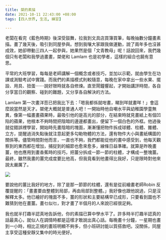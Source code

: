 ```yaml
---
title: 桀的素描
date: 2021-10-11 22:43:00 +08:00
tags: [四人世界, 生活, 練習]

---
```


  
  
老闆在看完《藍色時期》後深受鼓舞，拉我到文具店買簿買筆，每晚抽數分鐘畫素描。畫了幾天後，吸引到同屋參與。想到我嚷大家跟我做運動，說了兩年多也沒甚成效，她卻帶動三四人一起參與，她果然是個「文青教母」呢！話說回來，我們幾個只有老闆和我學過畫畫，桀佬和 Lamlam 也是初學者，這樣的組合也饒有意思。

  
平常的大班學習，每每是老師講解一個概念或者技巧，並加以示範，就由學生在功課或測驗考試中實踐。而我們的素描模式則較隨意，每晚在家中拿出一些水果、擺設、用具、扭蛋⋯⋯說好限時就各自修煉。直至鬧鐘響起，才開始講評時間，各自分享當日的觀察、碰到的難題，又分享各自解決的方法。

Lamlam 第一次畫洋䓤已把我比下去：「嗯我都係就咁畫，睇到咩就畫咩！」會這麼說當然是天才。桀佬大概就是普通人吧！一開始時他自嘲水平與幼稚園學童無異，像第一幅畫畫蘋果時，最吸引他的是高光的部分，在結束時就見畫紙上有個凹陷的蘋果，他根本不夠時間把陰暗的邊邊都畫出，便留下一個白色的外框。他過後就從錯誤裡學習，開始時先畫陰暗的塊面，漸漸懂把物件拆成球體、柱體、錐體、立方，提醒過消失點後就注意起更多勾勒物體的方法，還有物件大小與畫紙構圖的關係等。儘管時間對他而言，一直也不夠，我們都能從他的畫中感受到，他每天觀察到的東西都在增加，捕捉到的細節也愈來愈多，線條日益準確。就算是昨晚畫薑，他也應用到畫香蕉時的技巧，把薑分拆成一節一節的柱體，才構成一整塊薑。最終，雖然我畫的薑完成度要比他高，但我竟看到他畫得比我好，只是限時對他來說太嚴厲了。

[![](https://1.bp.blogspot.com/-PgDUH20zZbY/YWRNblL_7GI/AAAAAAAAIZA/YCobzg8kYuc-mJki3JO8dGewq_Etd50xgCLcBGAsYHQ/w400-h225/IMG_5964.jpeg)](https://1.bp.blogspot.com/-PgDUH20zZbY/YWRNblL%5F7GI/AAAAAAAAIZA/YCobzg8kYuc-mJki3JO8dGewq%5FEtd50xgCLcBGAsYHQ/s2048/IMG%5F5964.jpeg)

  
要說他的薑比我好的地方，除了是那一節節的柱體，還有是從前繪畫老師Robin 反覆提醒的：「畫畫要由整體到局部，再由局部到整體。」我好像也跟他說過，只是沒解釋太多。他已繪好的塊面不多，薑的形狀和主要結構早已成形，只要看到圖也不難猜到他在畫薑。畫乜似乜，對才畫了半個月的人來說已經很足夠。

我也就半打趣半認真地告訴他，你的素描已算中學水平了。許多時半打趣半認真的話最真心，就似人在調情時都是這樣才敢說出真心話。每晚畫十分鐘，一星期也畫到一小時，相比正規的畫班明顯不夠多，但小班研討能以質搭救吧。沒關係，同屋主享受這種安靜又集中的時光便好。

  
